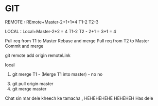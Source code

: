 # GIT 


REMOTE :             REmote+Master-2+1+1=4      T1-2     T2-3


LOCAL  :             Local+Master-2+2 = 4     T1-2     T2 - 2+1 = 3+1 = 4

Pull req from T1 to Master
Rebase and merge 
Pull req from T2 to Master 
Commit and merge

git remote add origin remoteLink

local 

1. git merge T1 - (Merge T1 into master) - no no
<!-- 2. git merge T2  -->
3. git pull origin master
4. git merge master

Chat sin mar dele kheech ke tamacha , HEHEHEHEHE HEHEHEH Has dele